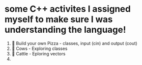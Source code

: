 # some C++ activites I assigned myself to make sure I was understanding the language!

1. 🍕 Build your own Pizza - classes, input (cin) and output (cout)
2. 🐄 Cows - Exploring classes 
3. 🤠 Cattle - Eploring vectors
4. 
